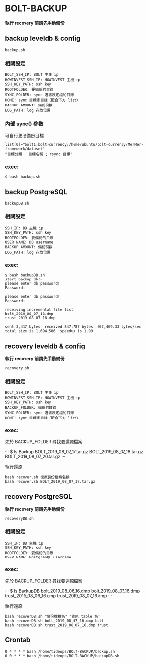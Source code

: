 # BOLT-BACKUP

**執行 recovery 前請先手動備份**

## backup leveldb & config

`backup.sh`

### 相關設定

```
BOLT_SSH_IP: BOLT 主機 ip
HOWINVEST_SSH_IP: HOWINVEST 主機 ip
SSH_KEY_PATH: ssh key
ROOTFOLDER: 要備份的目錄
SYNC_FOLDER: sync 遠端設定檔的目錄
HOME: sync 目標家目錄（配合下方 list）
BACKUP_AMOUNT: 備份份數
LOG_PATH: log 存放位置
```

### 內部 sync() 參數

可自行更改備份目標

```
list[0]="bolt1;bolt-currency;/home/ubuntu/bolt-currency/MerMer-framework/dataset"
"目標分類 ; 目標名稱 ; rsync 目標"
```

### exec:

```
$ bash backup.sh
```

## backup PostgreSQL

`backupDB.sh`

### 相關設定

```
SSH_IP: DB 主機 ip
SSH_KEY_PATH: ssh key
ROOTFOLDER: 要備份的目錄
USER_NAME: DB username
BACKUP_AMOUNT: 備份份數
LOG_PATH: log 存放位置
```

### exec:

```
$ bash backupDB.sh
start backup db!~
please enter db password!
Password: 

please enter db password!
Password: 

receiving incremental file list
bolt_2019_08_07_18.dmp
trust_2019_08_07_18.dmp

sent 3,417 bytes  received 847,787 bytes  567,469.33 bytes/sec
total size is 1,694,586  speedup is 1.99
```

## recovery leveldb & config

**執行 recovery 前請先手動備份**

`recovery.sh`

### 相關設定

```
BOLT_SSH_IP: BOLT 主機 ip
HOWINVEST_SSH_IP: HOWINVEST 主機 ip
SSH_KEY_PATH: ssh key
BACKUP_FOLDER: 備份的目錄
SYNC_FOLDER: sync 遠端設定檔的目錄
HOME: sync 目標家目錄（配合下方 list）
```

### exec:

先於 BACKUP_FOLDER 尋找要還原檔案

···
$ ls Backup
BOLT_2019_08_07_17.tar.gz
BOLT_2019_08_07_18.tar.gz
BOLT_2019_08_07_20.tar.gz
···

執行還原

```
bash recover.sh 復原備份檔案名稱
bash recover.sh BOLT_2019_08_07_17.tar.gz
```

## recovery PostgreSQL

**執行 recovery 前請先手動備份**

`recoveryDB.sh`

### 相關設定

```
SSH_IP: DB 主機 ip
SSH_KEY_PATH: ssh key
ROOTFOLDER: 要備份的目錄
USER_NAME: PostgreSQL username
```

### exec:

先於 BACKUP_FOLDER 尋找要還原檔案

···
$ ls BackupDB
bolt_2019_08_06_16.dmp
bolt_2019_08_07_16.dmp
trust_2019_08_06_16.dmp
trust_2019_08_07_16.dmp
···

執行還原

```
bash recoverDB.sh "備份檔檔名" "復原 table 名"
bash recoverDB.sh bolt_2019_08_07_16.dmp bolt
bash recoverDB.sh trust_2019_08_07_16.dmp trust
```

## Crontab

```
0 * * * * bash /home/tideops/BOLT-BACKUP/backup.sh
0 0 * * * bash /home/tideops/BOLT-BACKUP/backupDB.sh
```
